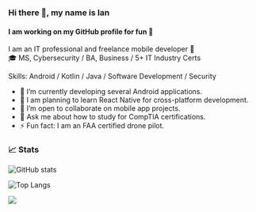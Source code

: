 ### Hi there 👋, my name is Ian
#### I am working on my GitHub profile for fun 🚀
I am an IT professional and freelance mobile developer 📱  
🎓 MS, Cybersecurity / BA, Business / 5+ IT Industry Certs

Skills: Android / Kotlin / Java / Software Development / Security

- 🔭 I’m currently developing several Android applications. 
- 🌱 I am planning to learn React Native for cross-platform development.
- 👯 I’m open to collaborate on mobile app projects.
- 💬 Ask me about how to study for CompTIA certifications. 
- ⚡ Fun fact: I am an FAA certified drone pilot.

### 📈 Stats

  ![GitHub stats](https://github-readme-stats.vercel.app/api?username=theianmay&count_private=true&show_icons=true&theme=transparent&hide_rank=false)
  
  ![Top Langs](https://github-readme-stats.vercel.app/api/top-langs/?username=theianmay)
  
  ![](https://komarev.com/ghpvc/?username=theianmay&style=for-the-badge&color=blue)
  

<!---
theianmay/theianmay is a ✨ special ✨ repository because its `README.md` (this file) appears on your GitHub profile.
You can click the Preview link to take a look at your changes.
--->
